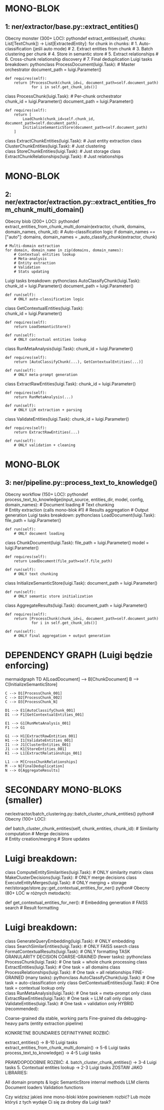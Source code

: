 # MONO-BLOK 
## 1: ner/extractor/base.py::extract_entities()
Obecny monster (300+ LOC):
pythondef extract_entities(self, chunks: List[TextChunk]) -> List[ExtractedEntity]:
    for chunk in chunks:
        # 1. Auto-classification (jeśli auto mode)
        # 2. Extract entities from chunk 
        # 3. Batch clustering per chunk
        # 4. Store in semantic store
        # 5. Extract relationships 
        # 6. Cross-chunk relationship discovery
        # 7. Final deduplication
Luigi tasks breakdown:
pythonclass ProcessDocument(luigi.Task):           # Master orchestrator
    document_path = luigi.Parameter()
    
    def requires(self):
        return [ProcessChunk(chunk_id=i, document_path=self.document_path) 
                for i in self.get_chunk_ids()]

class ProcessChunk(luigi.Task):              # Per-chunk orchestrator  
    chunk_id = luigi.Parameter()
    document_path = luigi.Parameter()
    
    def requires(self):
        return [
            LoadChunk(chunk_id=self.chunk_id, document_path=self.document_path),
            InitializeSemanticStore(document_path=self.document_path)
        ]

class ExtractChunkEntities(luigi.Task):      # Just entity extraction
class ClusterChunkEntities(luigi.Task):     # Just clustering  
class StoreChunkEntities(luigi.Task):       # Just storage
class ExtractChunkRelationships(luigi.Task): # Just relationships

# MONO-BLOK
## 2: ner/extractor/extraction.py::extract_entities_from_chunk_multi_domain()
Obecny blob (200+ LOC):
pythondef extract_entities_from_chunk_multi_domain(extractor, chunk, domains, domain_names, chunk_id):
    # Auto-classification logic
    if domain_names == ["auto"]:
        domains, domain_names = _auto_classify_chunk(extractor, chunk)
    
    # Multi-domain extraction
    for domain, domain_name in zip(domains, domain_names):
        # Contextual entities lookup
        # Meta-analysis 
        # Entity extraction
        # Validation
        # Stats updating
Luigi tasks breakdown:
pythonclass AutoClassifyChunk(luigi.Task):
    chunk_id = luigi.Parameter()
    document_path = luigi.Parameter()
    
    def run(self):
        # ONLY auto-classification logic

class GetContextualEntities(luigi.Task):  
    chunk_id = luigi.Parameter()
    
    def requires(self):
        return LoadSemanticStore()
    
    def run(self):
        # ONLY contextual entities lookup

class RunMetaAnalysis(luigi.Task):
    chunk_id = luigi.Parameter()
    
    def requires(self):
        return [AutoClassifyChunk(...), GetContextualEntities(...)]
    
    def run(self):
        # ONLY meta-prompt generation

class ExtractRawEntities(luigi.Task):
    chunk_id = luigi.Parameter()
    
    def requires(self):
        return RunMetaAnalysis(...)
    
    def run(self):
        # ONLY LLM extraction + parsing

class ValidateEntities(luigi.Task):
    chunk_id = luigi.Parameter()
    
    def requires(self):
        return ExtractRawEntities(...)
    
    def run(self):
        # ONLY validation + cleaning

# MONO-BLOK 
## 3: ner/pipeline.py::process_text_to_knowledge()
Obecny workflow (150+ LOC):
pythondef process_text_to_knowledge(input_source, entities_dir, model, config, domain_names):
    # Document loading
    # Text chunking  
    # Entity extraction (calls mono-blok #1)
    # Results aggregation
    # Output generation
Luigi tasks breakdown:
pythonclass LoadDocument(luigi.Task):
    file_path = luigi.Parameter()
    
    def run(self):
        # ONLY document loading

class ChunkDocument(luigi.Task):
    file_path = luigi.Parameter()
    model = luigi.Parameter()
    
    def requires(self):
        return LoadDocument(file_path=self.file_path)
    
    def run(self):
        # ONLY text chunking

class InitializeSemanticStore(luigi.Task):
    document_path = luigi.Parameter()
    
    def run(self):
        # ONLY semantic store initialization

class AggregateResults(luigi.Task):
    document_path = luigi.Parameter()
    
    def requires(self):
        return [ProcessChunk(chunk_id=i, document_path=self.document_path) 
                for i in self.get_chunk_ids()]
    
    def run(self):
        # ONLY final aggregation + output generation
        
# DEPENDENCY GRAPH (Luigi będzie enforcing)
mermaidgraph TD
    A[LoadDocument] --> B[ChunkDocument]
    B --> C[InitializeSemanticStore]
    
    C --> D1[ProcessChunk_001]
    C --> D2[ProcessChunk_002] 
    C --> D3[ProcessChunk_N]
    
    D1 --> E1[AutoClassifyChunk_001]
    D1 --> F1[GetContextualEntities_001]
    
    E1 --> G1[RunMetaAnalysis_001]
    F1 --> G1
    
    G1 --> H1[ExtractRawEntities_001]
    H1 --> I1[ValidateEntities_001]
    I1 --> J1[ClusterEntities_001]
    J1 --> K1[StoreEntities_001]
    K1 --> L1[ExtractRelationships_001]
    
    L1 --> M[CrossChunkRelationships]
    M --> N[FinalDeduplication]
    N --> O[AggregateResults]

# SECONDARY MONO-BLOKS (smaller)
ner/extractor/batch_clustering.py::batch_cluster_chunk_entities()
python# Obecny (100+ LOC):

def batch_cluster_chunk_entities(self, chunk_entities, chunk_id):
    # Similarity computation
    # Merge decisions  
    # Entity creation/merging
    # Store updates

# Luigi breakdown:
class ComputeEntitySimilarities(luigi.Task):  # ONLY similarity matrix
class MakeClusterDecisions(luigi.Task):       # ONLY merge decisions
class ExecuteEntityMerges(luigi.Task):        # ONLY merging + storage
ner/storage/store.py::get_contextual_entities_for_ner()
python# Obecny (80+ LOC w różnych metodach):

def get_contextual_entities_for_ner():
    # Embedding generation
    # FAISS search
    # Result formatting

# Luigi breakdown:
class GenerateQueryEmbedding(luigi.Task):     # ONLY embedding  
class SearchSimilarEntities(luigi.Task):     # ONLY FAISS search
class FormatContextualResults(luigi.Task):   # ONLY formatting
TASK GRANULARITY DECISION
COARSE-GRAINED (fewer tasks):
pythonclass ProcessChunk(luigi.Task):               # One task = whole chunk processing
class ExtractEntities(luigi.Task):           # One task = all domains
class ProcessRelationships(luigi.Task):      # One task = all relationships
FINE-GRAINED (many tasks):
pythonclass AutoClassifyChunk(luigi.Task):          # One task = auto-classification only
class GetContextualEntities(luigi.Task):     # One task = contextual lookup only  
class RunMetaAnalysis(luigi.Task):           # One task = meta-prompt only
class ExtractRawEntities(luigi.Task):        # One task = LLM call only
class ValidateEntities(luigi.Task):          # One task = validation only
HYBRID (recommended):

Coarse-grained dla stable, working parts
Fine-grained dla debugging-heavy parts (entity extraction pipeline)

KONKRETNE BOUNDARIES
DEFINITYWNIE ROZBIĆ:

extract_entities() → 8-10 Luigi tasks
extract_entities_from_chunk_multi_domain() → 5-6 Luigi tasks
process_text_to_knowledge() → 4-5 Luigi tasks

PRAWDOPODOBNIE ROZBIĆ:
4. batch_cluster_chunk_entities() → 3-4 Luigi tasks
5. Contextual entities lookup → 2-3 Luigi tasks
ZOSTAW JAKO LIBRARIES:

All domain prompts & logic
SemanticStore internal methods
LLM clients
Document loaders
Validation functions

Czy widzisz jakieś inne mono-bloki które powinienem rozbić? Lub może któryś z tych wydaje Ci się za drobny dla Luigi task?